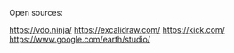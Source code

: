 Open sources:

https://vdo.ninja/
https://excalidraw.com/
https://kick.com/
https://www.google.com/earth/studio/

